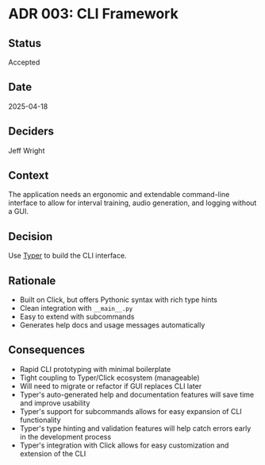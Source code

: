 # ADR 003: CLI Framework

## Status
Accepted

## Date
2025-04-18

## Deciders
Jeff Wright

## Context
The application needs an ergonomic and extendable command-line interface to allow for interval training, audio generation, and logging without a GUI.

## Decision
Use [Typer](https://typer.tiangolo.com/) to build the CLI interface.

## Rationale
- Built on Click, but offers Pythonic syntax with rich type hints
- Clean integration with `__main__.py`
- Easy to extend with subcommands
- Generates help docs and usage messages automatically

## Consequences
- Rapid CLI prototyping with minimal boilerplate
- Tight coupling to Typer/Click ecosystem (manageable)
- Will need to migrate or refactor if GUI replaces CLI later
- Typer's auto-generated help and documentation features will save time and improve usability
- Typer's support for subcommands allows for easy expansion of CLI functionality
- Typer's type hinting and validation features will help catch errors early in the development process
- Typer's integration with Click allows for easy customization and extension of the CLI
